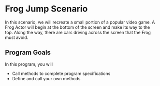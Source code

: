 # Frog Jump Scenario
In this scenario, we will recreate a small portion of a popular video game. A Frog Actor will begin at the bottom of the screen and make its way to the top. Along the way, there are cars driving across the screen that the Frog must avoid. 

## Program Goals
In this program, you will 
- Call methods to complete program specifications
- Define and call your own methods

